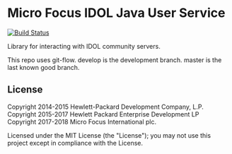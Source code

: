 # Micro Focus IDOL Java User Service #

[![Build Status](https://travis-ci.org/hpe-idol/java-idol-user-service.svg?branch=master)](https://travis-ci.org/hpe-idol/java-idol-user-service)

Library for interacting with IDOL community servers.

This repo uses git-flow. develop is the development branch. master is the last known good branch.

## License
Copyright 2014-2015 Hewlett-Packard Development Company, L.P.
<br>Copyright 2015-2017 Hewlett Packard Enterprise Development LP
<br>Copyright 2017-2018 Micro Focus International plc.

Licensed under the MIT License (the "License"); you may not use this project except in compliance with the License.
